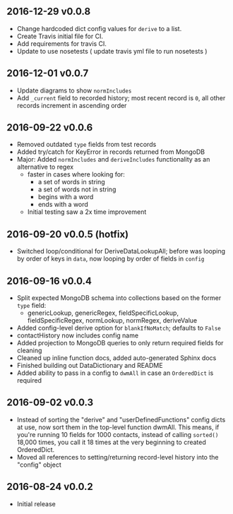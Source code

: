 ## 2016-12-29 v0.0.8
- Change hardcoded dict config values for `derive` to a list.
- Create Travis initial file for CI.
- Add requirements for travis CI.
- Update to use nosetests ( update travis yml file to run nosetests )

## 2016-12-01 v0.0.7
- Update diagrams to show `normIncludes`
- Add `_current` field to recorded history; most recent record is `0`, all other records increment in ascending order

## 2016-09-22 v0.0.6
- Removed outdated `type` fields from test records
- Added try/catch for KeyError in records returned from MongoDB
- Major: Added `normIncludes` and `deriveIncludes` functionality as an alternative to regex
  - faster in cases where looking for:
    - a set of words in string
    - a set of words not in string
    - begins with a word
    - ends with a word
  - Initial testing saw a 2x time improvement

## 2016-09-20 v0.0.5 (hotfix)
- Switched loop/conditional for DeriveDataLookupAll; before was looping by order of keys in `data`, now looping by order of fields in `config`

## 2016-09-16 v0.0.4
- Split expected MongoDB schema into collections based on the former `type` field:
  - genericLookup, genericRegex, fieldSpecificLookup, fieldSpecificRegex, normLookup, normRegex, deriveValue
- Added config-level derive option for `blankIfNoMatch`; defaults to `False`
- contactHistory now includes config name
- Added projection to MongoDB queries to only return required fields for cleaning
- Cleaned up inline function docs, added auto-generated Sphinx docs
- Finished building out DataDictionary and README
- Added ability to pass in a config to `dwmAll` in case an `OrderedDict` is required

## 2016-09-02 v0.0.3
 - Instead of sorting the "derive" and "userDefinedFunctions" config dicts at use, now sort them in the top-level function dwmAll. This means, if you're running 10 fields for 1000 contacts, instead of calling ```sorted()``` 18,000 times, you call it 18 times at the very beginning to created OrderedDict.
 - Moved all references to setting/returning record-level history into the "config" object

## 2016-08-24 v0.0.2
 - Initial release
